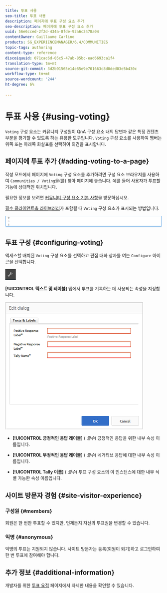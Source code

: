 ```yaml
---
title: 투표 사용
seo-title: 투표 사용
description: 페이지에 투표 구성 요소 추가
seo-description: 페이지에 투표 구성 요소 추가
uuid: 56e6cced-2f2d-434a-8fde-92a6c2478a04
contentOwner: Guillaume Carlino
products: SG_EXPERIENCEMANAGER/6.4/COMMUNITIES
topic-tags: authoring
content-type: reference
discoiquuid: 071cac6d-05c5-47ab-85bc-ead6693ca1f4
translation-type: tm+mt
source-git-commit: 3d2b91565e14e85e9e701663c8d0ded03e5b430c
workflow-type: tm+mt
source-wordcount: '244'
ht-degree: 6%

---
```



# 투표 사용 {#using-voting}

`Voting` 구성 요소는 커뮤니티 구성원이 QnA 구성 요소 내의 답변과 같은 특정 컨텐츠 부분을 평가할 수 있도록 하는 유용한 도구입니다. `Voting` 구성 요소를 사용하여 멤버는 위쪽 또는 아래쪽 화살표를 선택하여 의견을 표시합니다.

## 페이지에 투표 추가 {#adding-voting-to-a-page}

작성 모드에서 페이지에 `Voting` 구성 요소를 추가하려면 구성 요소 브라우저를 사용하여 `Communities / Voting`을(를) 찾아 페이지에 놓습니다. 예를 들어 사용자가 투표할 기능에 상대적인 위치입니다.

필요한 정보를 보려면 [커뮤니티 구성 요소 기본 사항](basics.md)을 방문하십시오.

[필수 클라이언트측 라이브러리](essentials-voting.md#essentials-for-client-side)가 포함될 때 `Voting` 구성 요소가 표시되는 방법입니다.

![chlimage_1-307](assets/chlimage_1-307.png)

## 투표 구성 {#configuring-voting}

액세스할 배치된 `Voting` 구성 요소를 선택하고 편집 대화 상자를 여는 `Configure` 아이콘을 선택합니다.

![chlimage_1-308](assets/chlimage_1-308.png)

**[!UICONTROL 텍스트 및 레이블]** 탭에서 투표를 기록하는 데 사용되는 속성을 지정합니다.

![chlimage_1-309](assets/chlimage_1-309.png)

* **[!UICONTROL 긍정적인 응답 레이블]**
(
*필수*) 긍정적인 응답을 위한 내부 속성 이름입니다.

* **[!UICONTROL 부정적인 응답 레이블]**
(
*필수*) 네거티브 응답에 대한 내부 속성 이름입니다.

* **[!UICONTROL Tally 이름]**
(
*필수*) 투표 구성 요소의 이 인스턴스에 대한 내부 식별 가능한 속성 이름입니다.

## 사이트 방문자 경험 {#site-visitor-experience}

### 구성원 {#members}

회원은 한 번만 투표할 수 있지만, 언제든지 자신의 투표권을 변경할 수 있습니다.

### 익명 {#anonymous}

익명의 투표는 지원되지 않습니다. 사이트 방문자는 등록(회원이 되기)하고 로그인하여 한 번 투표에 참여해야 합니다.

## 추가 정보 {#additional-information}

개발자를 위한 [투표 요점](essentials-voting.md) 페이지에서 자세한 내용을 확인할 수 있습니다.
